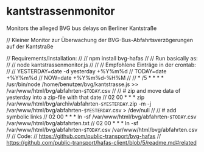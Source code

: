 # kantstrassenmonitor
Monitors the alleged BVG bus delays on Berliner Kantstraße 


//	Kleiner Monitor zur Überwachung der BVG-Bus-Abfahrtsverzögerungen auf der Kantstraße

//	Requirements/Installation:
//
//		npm install bvg-hafas
//
//	Run basically as:
//
//		node kantstrassenmonitor.js
//
//
//	Empfohlene Einträge in der crontab:
//
//	YESTERDAY=date -d yesterday +%Y%m%d
//	TODAY=date +%Y%m%d
//	NOW=date +%Y%m%d-%H%M
//
//	* /5 * * * * /usr/bin/node /home/benutzer/bvg/kantstrasse.js >> /var/www/html/bvg/abfahrten-`$TODAY`.csv
//
//	# zip and move data of yesterday into a zip-file with that date
//	02 00 * * * zip /var/www/html/bvg/archiv/abfahrten-`$YESTERDAY`.zip -m -j /var/www/html/bvg/abfahrten-`$YESTERDAY`.csv > /dev/null
//
//	# add symbolic links
//	02 00 * * * ln -sf /var/www/html/bvg/abfahrten-`$TODAY`.csv /var/www/html/bvg/abfahrten.txt
//	02 00 * * * ln -sf /var/www/html/bvg/abfahrten-`$TODAY`.csv /var/www/html/bvg/abfahrten.csv
//
//	Code:
//		https://github.com/public-transport/bvg-hafas
//		https://github.com/public-transport/hafas-client/blob/5/readme.md#related
